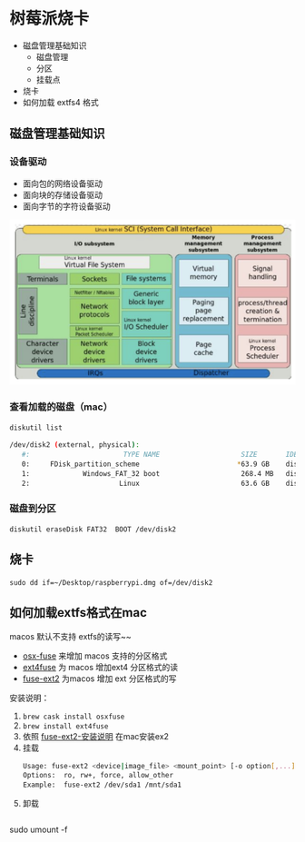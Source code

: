 # 树莓派烧卡
* 磁盘管理基础知识
  * 磁盘管理
  * 分区
  * 挂载点
* 烧卡
* 如何加载 extfs4 格式

## 磁盘管理基础知识
### 设备驱动
* 面向包的网络设备驱动
* 面向块的存储设备驱动
* 面向字节的字符设备驱动

![](/pic/linux-device.png)

### 查看加载的磁盘（mac）
`diskutil list ` 

``` bash
/dev/disk2 (external, physical):
   #:                       TYPE NAME                    SIZE       IDENTIFIER
   0:     FDisk_partition_scheme                        *63.9 GB    disk2
   1:             Windows_FAT_32 boot                    268.4 MB   disk2s1
   2:                      Linux                         63.6 GB    disk2s2
```

### 磁盘到分区
`diskutil eraseDisk FAT32  BOOT /dev/disk2`


## 烧卡
`sudo dd if=~/Desktop/raspberrypi.dmg of=/dev/disk2`

## 如何加载extfs格式在mac
macos 默认不支持 extfs的读写~~  
* [osx-fuse](https://osxfuse.github.io/) 来增加 macos 支持的分区格式
* [ext4fuse](https://github.com/gerard/ext4fuse) 为 macos 增加ext4 分区格式的读
* [fuse-ext2](https://github.com/alperakcan/fuse-ext2) 为macos 增加 ext 分区格式的写

安装说明：
1. `brew cask install osxfuse`
1. `brew install ext4fuse`
1. 依照 [fuse-ext2-安装说明](https://github.com/alperakcan/fuse-ext2/blob/master/README.md#macos) 在mac安装ex2
1. 挂载   
   ``` bash
   Usage: fuse-ext2 <device|image_file> <mount_point> [-o option[,...]]  
   Options:  ro, rw+, force, allow_other
   Example:  fuse-ext2 /dev/sda1 /mnt/sda1
   ```
1. 卸载
   ``` bash
  sudo umount -f
   ```
